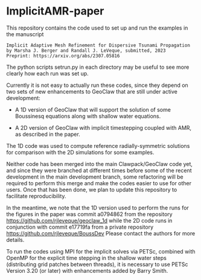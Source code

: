 
# ImplicitAMR-paper

This repository contains the code used to set up and run the examples in the
manuscript

    Implicit Adaptive Mesh Refinement for Dispersive Tsunami Propagation
    by Marsha J. Berger and Randall J. LeVeque, submitted, 2023
    Preprint: https://arxiv.org/abs/2307.05816

The python scripts setrun.py in each directory may be useful to see more
clearly how each run was set up.

Currently it is not easy to actually run these codes, since they depend on
two sets of new enhancements to GeoClaw that are still under active
development:

 - A 1D version of GeoClaw that will support the solution of some Boussinesq
   equations along with shallow water equations.

 - A 2D version of GeoClaw with implicit timestepping coupled with AMR, as
   described in the paper.

The 1D code was used to compute reference radially-symmetric solutions for
comparison with the 2D simulations for some examples.

Neither code has been merged into the main Clawpack/GeoClaw code yet, and
since they were branched at different times before some of the recent
development in the main development branch, some refactoring will be
required to perform this merge and make the codes easier to use for other
users.  Once that has been done, we plan to update this repository to
facilitate reproducibility.

In the meantime, we note that the 1D version used to perform the runs for
the figures in the paper was commit a0794862 from the repository
    https://github.com/rjleveque/geoclaw_1d
while the 2D code runs in conjunction with commit e17719fa from a private
repository 
    https://github.com/rjleveque/BoussDev
Please contact the authors for more details.

To run the codes using MPI for the implicit solves via PETSc,
combined with OpenMP for the explicit time stepping in the shallow
water steps (distributing grid patches between threads), it is
necessary to use PETSc Version 3.20 (or later) with enhancements
added by Barry Smith.
